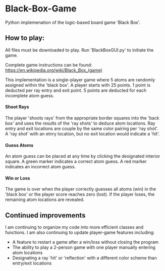 # Black-Box-Game

Python implemenation of the logic-based board game 'Black Box'.

## How to play:

All files must be downloaded to play. Run 'BlackBoxGUI.py' to initiate the game.

Complete game instructions can be found:
https://en.wikipedia.org/wiki/Black_Box_(game)

This implementation is a single-player game where 5 atoms are randomly assigned within the 'black box'. A player starts with 25 points. 1 point is deducted per ray entry and exit point. 5 points are deducted for each incomplete atom guess. 

#### Shoot Rays
The player 'shoots rays' from the appropriate border squares into the 'back box' and uses the results of the 'ray shots' to deduce atom locations. Ray entry and exit locations are couple by the same color pairing per 'ray shot'. A 'ray shot' with an etnry location, but no exit location would indicate a 'hit'.

#### Guess Atoms
An atom guess can be placed at any time by clicking the designated interior square. A green marker indicates a correct atom guess. A red marker indicates an incorrect atom guess. 

#### Win or Loss
The game is over when the player correctly guesses all atoms (win) in the 'black box' or the player score reaches zero (lost). If the player loses, the remaining atom locations are revealed. 

## Continued improvements
I am continuing to organize my code into more efficient classes and functions. 
I am also continuing to update player-game features including:
  * A feature to restart a game after a win/loss without closing the program
  * The ability to play a 2-person game with one player manually entering atom locations
  * Designating a ray 'hit' or 'reflection' with a different color scheme than entry/exit locations
